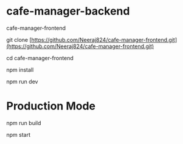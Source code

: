 # cafe-manager-backend
cafe-manager-frontend

git clone [https://github.com/Neeraj824/cafe-manager-frontend.git](https://github.com/Neeraj824/cafe-manager-frontend.git)

cd cafe-manager-frontend

npm install

npm run dev

# Production Mode

npm run build

npm start

